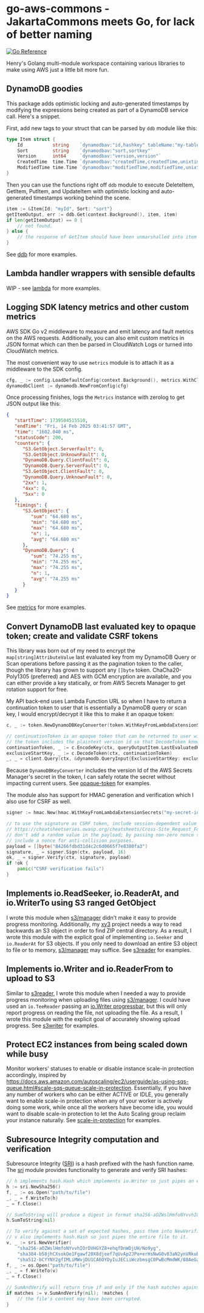 # go-aws-commons - JakartaCommons meets Go, for lack of better naming

[![Go Reference](https://pkg.go.dev/badge/github.com/nguyengg/go-aws-commons.svg)](https://pkg.go.dev/github.com/nguyengg/go-aws-commons)

Henry's Golang multi-module workspace containing various libraries to make using AWS just a little bit more fun.

## DynamoDB goodies

This package adds optimistic locking and auto-generated timestamps by modifying the expressions being created as part of
a DynamoDB service call. Here's a snippet.

First, add new tags to your struct that can be parsed by `ddb` module like this:
```go
type Item struct {
	Id           string    `dynamodbav:"id,hashkey" tableName:"my-table"`
	Sort         string    `dynamodbav:"sort,sortkey"`
	Version      int64     `dynamodbav:"version,version"`
	CreatedTime  time.Time `dynamodbav:"createdTime,createdTime,unixtime"`
	ModifiedTime time.Time `dynamodbav:"modifiedTime,modifiedTime,unixtime"`
}
```

Then you can use the functions right off `ddb` module to execute DeleteItem, GetItem, PutItem, and UpdateItem with
optimistic locking and auto-generated timestamps working behind the scene.
```go
item := &Item{Id: "myId", Sort: "sort"}
getItemOutput, err := ddb.Get(context.Background(), item, item)
if len(getItemOutput) == 0 {
	// not found.
} else {
	// the response of GetItem should have been unmarshalled into item for me.
}
```

See [ddb](ddb) for more examples.

## Lambda handler wrappers with sensible defaults

WIP - see [lambda](lambda) for more examples.

## Logging SDK latency metrics and other custom metrics

AWS SDK Go v2 middleware to measure and emit latency and fault metrics on the AWS requests. Additionally, you can also
emit custom metrics in JSON format which can then be parsed in CloudWatch Logs or turned into CloudWatch metrics.

The most convenient way to use `metrics` module is to attach it as a middleware to the SDK config.
```go
cfg, _ := config.LoadDefaultConfig(context.Background(), metrics.WithClientSideMetrics())
dynamodbClient := dynamodb.NewFromConfig(cfg)
```

Once processing finishes, logs the `Metrics` instance with zerolog to get JSON output like this:
```json
{
   "startTime": 1739504515510,
   "endTime": "Fri, 14 Feb 2025 03:41:57 GMT",
   "time": "1602.040 ms",
   "statusCode": 200,
   "counters": {
      "S3.GetObject.ServerFault": 0,
      "S3.GetObject.UnknownFault": 0,
      "DynamoDB.Query.ClientFault": 0,
      "DynamoDB.Query.ServerFault": 0,
      "S3.GetObject.ClientFault": 0,
      "DynamoDB.Query.UnknownFault": 0,
      "2xx": 1,
      "4xx": 0,
      "5xx": 0
   },
   "timings": {
      "S3.GetObject": {
         "sum": "64.680 ms",
         "min": "64.680 ms",
         "max": "64.680 ms",
         "n": 1,
         "avg": "64.680 ms"
      },
      "DynamoDB.Query": {
         "sum": "74.255 ms",
         "min": "74.255 ms",
         "max": "74.255 ms",
         "n": 1,
         "avg": "74.255 ms"
      }
   }
}
```

See [metrics](metrics) for more examples.

## Convert DynamoDB last evaluated key to opaque token; create and validate CSRF tokens

This library was born out of my need to encrypt the `map[string]AttributeValue` last evaluated key from my DynamoDB
Query or Scan operations before passing it as the pagination token to the caller, though the library has grown to
support any `[]byte` token. ChaCha20-Poly1305 (preferred) and AES with GCM encryption are available, and you can either
provide a key statically, or from AWS Secrets Manager to get rotation support for free.

My API back-end uses Lambda Function URL so when I have to return a continuation token to user that is essentially a
DynamoDB query or scan key, I would encrypt/decrypt it like this to make it an opaque token:
```go
c, _ := token.NewDynamoDBKeyConverter(token.WithKeyFromLambdaExtensionSecrets("my-secret-id"))

// continuationToken is an opaque token that can be returned to user without leaking details about the table.
// the token includes the plaintext version id so that DecodeToken knows which key to use.
continuationToken, _ := c.EncodeKey(ctx, queryOutputItem.LastEvaluatedKey)
exclusiveStartKey, _ := c.DecodeToken(ctx, continuationToken)
_, _ = client.Query(ctx, &dynamodb.QueryInput{ExclusiveStartKey: exclusiveStartKey})
```

Because `DynamoDBKeyConverter` includes the version Id of the AWS Secrets Manager's secret in the token, I can safely
rotate the secret without impacting current users. See [opaque-token](opaque-token) for examples.

The module also has support for HMAC generation and verification which I also use for CSRF as well.
```go
signer := hmac.New(hmac.WithKeyFromLambdaExtensionSecrets("my-secret-id"))

// to use the signature as CSRF token, include session-dependent value according to
// https://cheatsheetseries.owasp.org/cheatsheets/Cross-Site_Request_Forgery_Prevention_Cheat_Sheet.html#pseudo-code-for-implementing-hmac-csrf-tokens.
// don't add a random value in the payload; by passing non-zero nonce size, the generated token will already
// include a nonce for anti-collision purposes.
payload = []byte("84266fdbd31d4c2c6d0665f7e8380fa3")
signature, _ = signer.Sign(ctx, payload, 16)
ok, _ = signer.Verify(ctx, signature, payload)
if !ok {
	panic("CSRF verification fails")
}
```

## Implements io.ReadSeeker, io.ReaderAt, and io.WriterTo using S3 ranged GetObject

I wrote this module when [s3/manager](https://pkg.go.dev/github.com/aws/aws-sdk-go-v2/feature/s3/manager) didn't make it
easy to provide progress monitoring. Additionally, my [xy3](https://github.com/nguyengg/xy3) project needs a way to read
backwards an S3 object in order to find ZIP central directory. As a result, I wrote this module with the explicit goal
of implementing `io.Seeker` and `io.ReaderAt` for S3 objects. If you only need to download an entire S3 object to file
or to memory, [s3/manager](https://pkg.go.dev/github.com/aws/aws-sdk-go-v2/feature/s3/manager) may suffice. See
[s3reader](s3reader) for examples.

## Implements io.Writer and io.ReaderFrom to upload to S3

Similar to [s3reader](s3reader), I wrote this module when I needed a way to provide progress monitoring when uploading
files using [s3/manager](https://pkg.go.dev/github.com/aws/aws-sdk-go-v2/feature/s3/manager). I could have used an
`io.TeeReader` passing an [io.Writer progressbar](https://github.com/schollz/progressbar), but this will only report
progress on reading the file, not uploading the file. As a result, I wrote this module with the explicit goal of
accurately showing upload progress. See [s3writer](s3writer) for examples.

## Protect EC2 instances from being scaled down while busy

Monitor workers' statuses to enable or disable instance scale-in protection accordingly, inspired by
https://docs.aws.amazon.com/autoscaling/ec2/userguide/as-using-sqs-queue.html#scale-sqs-queue-scale-in-protection.
Essentially, if you have any number of workers who can be either ACTIVE or IDLE, you generally want to enable scale-in
protection when any of your worker is actively doing some work, while once all the workers have become idle, you would
want to disable scale-in protection to let the Auto Scaling group reclaim your instance naturally. See
[scale-in-protection](scale-in-protection) for examples.

## Subresource Integrity computation and verification

Subresource Integrity ([SRI](https://developer.mozilla.org/en-US/docs/Web/Security/Subresource_Integrity)) is a hash
prefixed with the hash function name. The [sri](sri) module provides functionality to generate and verify SRI hashes:

```go
// h implements hash.Hash which implements io.Writer so just pipes an entire file to it.
h := sri.NewSha256()
f, _ := os.Open("path/to/file")
_, _ = f.WriteTo(h)
_ = f.Close()

// SumToString will produce a digest in format sha256-aOZWslHmfoNYvvhIOrDVHGYZ8+ehqfDnWDjUH/No9yg for example.
h.SumToString(nil)

// To verify against a set of expected hashes, pass them into NewVerifier.
// v also implements hash.Hash so just pipes the entire file to it.
v, _ := sri.NewVerifier(
	"sha256-aOZWslHmfoNYvvhIOrDVHGYZ8+ehqfDnWDjUH/No9yg", 
	"sha384-b58jhCXsokOe1Fgawf20X8djeef7qUvAp2JPo+erHsNwG0v83aN2ynVRkub0XypO", 
	"sha512-bCYYNY2gfIMLiMWvjDU1CA6OYDyIuJECiiWczbmsgC0PwBcMmdWK/88AeGzhiPxddT6MZiivIHHDJw1QRFxLHA")
f, _ := os.Open("path/to/file")
_, _ = f.WriteTo(v)
_ = f.Close()

// SumAndVerify will return true if and only if the hash matches against the set of hashes passed to NewVerifier.
if matches := v.SumAndVerify(nil); !matches {
	// the file's content may have been corrupted.
}
```
